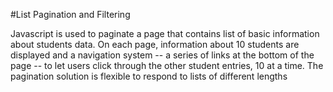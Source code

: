 #List Pagination and Filtering

Javascript is used to paginate a page that contains list of basic information about students data. On each page, information about 10 students are displayed and a navigation system -- a series of links at the bottom of the page -- to let users click through the other student entries, 10 at a time. The pagination solution is flexible to respond to lists of different lengths
